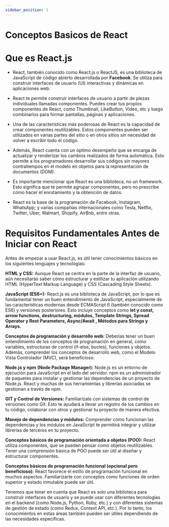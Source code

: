 ```yaml
---
sidebar_position: 1
---
```


# Conceptos Basicos de React

# Que es React.js
- React, también conocido como React.js o ReactJS, es una biblioteca de JavaScript de código abierto desarrollada por **Facebook**. Se utiliza para construir interfaces de usuario (UI) interactivas y dinámicas en aplicaciones web.

- React te permite construir interfaces de usuario a partir de piezas individuales llamadas componentes. Puedes crear tus propios componentes de React, como Thumbnail, LikeButton,  Video, etc y luego combinarlos para formar pantallas, páginas y aplicaciones.

- Una de las características más poderosas de React es la capacidad de crear componentes reutilizables. Estos componentes pueden ser utilizados en varias partes del sitio o en otros sitios sin necesidad de volver a escribir todo el código.

- Además, React cuenta con un óptimo desempeño que se encarga de actualizar y renderizar los cambios realizados de forma automática. Esto permite a los programadores desarrollar sus códigos sin mayores contratiempos en el modelo en objetos para la representación de documentos (DOM).

- Es importante mencionar que React es una biblioteca, no un framework. Esto significa que te permite agrupar componentes, pero no prescribe cómo hacer el enrutamiento y la obtención de datos. 

- React es la base de la programación de Facebook, Instagram, WhatsApp; y varias compañías internacionales como Tesla, Netflix, Twitter, Uber, Walmart, Shopify, AirBnb, entre otras.

# **Requisitos Fundamentales Antes de Iniciar con React**

Antes de empezar a usar React.js, es útil tener conocimientos básicos en los siguientes lenguajes y tecnologías:

**HTML y CSS:** Aunque React se centra en la parte de la interfaz de usuario, aún necesitarás saber cómo estructurar y estilizar tu aplicación utilizando HTML (HyperText Markup Language) y CSS (Cascading Style Sheets).

**JavaScript (ES6+):** React.js es una biblioteca de JavaScript, por lo que es fundamental tener un buen entendimiento de JavaScript, especialmente de las características modernas desde ECMAScript 6 (también conocido como ES6) y versiones posteriores. Esto incluye conceptos como **let y const, arrow functions, destructuring, módulos, Template Strings, Spread Operator y Rest Parameters, Async/Await , Métodos para Strings y Arrays.** 

**Conceptos de programación y desarrollo web:** Deberías tener un buen entendimiento de los conceptos de programación en general, como variables, estructuras de control (if-else, bucles), funciones y objetos. Además, comprender los conceptos de desarrollo web, como el Modelo Vista Controlador (MVC), será beneficioso.

**Node.js y npm (Node Package Manager):** Node.js es un entorno de ejecución para JavaScript en el lado del servidor. npm es un administrador de paquetes para instalar y gestionar las dependencias de un proyecto de Node.js. React y muchas de sus herramientas y librerías asociadas se gestionan a través de npm.

**GIT y Control de Versiones:** Familiarízate con sistemas de control de versiones como Git. Esto te ayudará a llevar un registro de los cambios en tu código, colaborar con otros y gestionar tu proyecto de manera efectiva.

**Manejo de dependencias y módulos:** Comprender cómo funcionan las dependencias y los módulos en JavaScript te permitirá integrar y utilizar librerías de terceros en tu proyecto.

**Conceptos básicos de programación orientada a objetos (POO):** React utiliza componentes, que se pueden pensar como objetos reutilizables. Tener una comprensión básica de POO puede ser útil al diseñar y estructurar componentes.

**Conceptos básicos de programación funcional (opcional pero beneficioso):** React favorece el estilo de programación funcional en muchos aspectos. Familiarizarte con conceptos como funciones de orden superior y estado inmutable puede ser útil.

Tenemos que tener en cuenta que React es solo una biblioteca para construir interfaces de usuario y se puede usar con diferentes tecnologías en el backend (como Node.js, Python, Ruby, etc.) y con diferentes sistemas de gestión de estado (como Redux, Context API, etc.). Por lo tanto, los conocimientos en estas áreas también pueden ser útiles dependiendo de las necesidades específicas.
